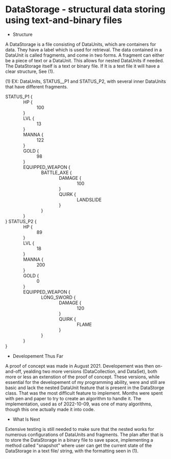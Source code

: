 # DataStorage - structural data storing using text-and-binary files 

- Structure

A DataStorage is a file consisting of DataUnits, which are containers for data. They have a label which is used for retrieval. The data contained in a DataUnit is called fragments, and come in two forms. A fragment can either be a piece of text or a DataUnit. This allows for nested DataUnits if needed. The DataStorage itself is a text or binary file. If It is a text file it will have a clear structure, See (1). 

(1) EX: DataUnits, STATUS__P1 and STATUS_P2, with several inner DataUnits that have different fragments. 

STATUS_P1 {\
&emsp;&emsp;&emsp;&emsp;HP {\
&emsp;&emsp;&emsp;&emsp;&emsp;&emsp;&emsp;100\
&emsp;&emsp;&emsp;&emsp;}\
&emsp;&emsp;&emsp;&emsp;LVL {\
&emsp;&emsp;&emsp;&emsp;&emsp;&emsp;&emsp;13\
&emsp;&emsp;&emsp;&emsp;}\
&emsp;&emsp;&emsp;&emsp;MANNA {\
&emsp;&emsp;&emsp;&emsp;&emsp;&emsp;&emsp;122\
&emsp;&emsp;&emsp;&emsp;}\
&emsp;&emsp;&emsp;&emsp;GOLD {\
&emsp;&emsp;&emsp;&emsp;&emsp;&emsp;&emsp;98\
&emsp;&emsp;&emsp;&emsp;}\
&emsp;&emsp;&emsp;&emsp;EQUIPPED_WEAPON {\
&emsp;&emsp;&emsp;&emsp;&emsp;&emsp;&emsp;&emsp;BATTLE_AXE {\
&emsp;&emsp;&emsp;&emsp;&emsp;&emsp;&emsp;&emsp;&emsp;&emsp;&emsp;&emsp;DAMAGE {\
&emsp;&emsp;&emsp;&emsp;&emsp;&emsp;&emsp;&emsp;&emsp;&emsp;&emsp;&emsp;&emsp;&emsp;&emsp;&emsp;100\
&emsp;&emsp;&emsp;&emsp;&emsp;&emsp;&emsp;&emsp;&emsp;&emsp;&emsp;&emsp;}\
&emsp;&emsp;&emsp;&emsp;&emsp;&emsp;&emsp;&emsp;&emsp;&emsp;&emsp;&emsp;QUIRK {\
&emsp;&emsp;&emsp;&emsp;&emsp;&emsp;&emsp;&emsp;&emsp;&emsp;&emsp;&emsp;&emsp;&emsp;&emsp;&emsp;LANDSLIDE\
&emsp;&emsp;&emsp;&emsp;&emsp;&emsp;&emsp;&emsp;&emsp;&emsp;&emsp;&emsp;}\
&emsp;&emsp;&emsp;&emsp;&emsp;&emsp;&emsp;&emsp;}\
&emsp;&emsp;&emsp;&emsp;}\
}
STATUS_P2 {\
&emsp;&emsp;&emsp;&emsp;HP {\
&emsp;&emsp;&emsp;&emsp;&emsp;&emsp;&emsp;89\
&emsp;&emsp;&emsp;&emsp;}\
&emsp;&emsp;&emsp;&emsp;LVL {\
&emsp;&emsp;&emsp;&emsp;&emsp;&emsp;&emsp;18\
&emsp;&emsp;&emsp;&emsp;}\
&emsp;&emsp;&emsp;&emsp;MANNA {\
&emsp;&emsp;&emsp;&emsp;&emsp;&emsp;&emsp;200\
&emsp;&emsp;&emsp;&emsp;}\
&emsp;&emsp;&emsp;&emsp;GOLD {\
&emsp;&emsp;&emsp;&emsp;&emsp;&emsp;&emsp;0\
&emsp;&emsp;&emsp;&emsp;}\
&emsp;&emsp;&emsp;&emsp;EQUIPPED_WEAPON {\
&emsp;&emsp;&emsp;&emsp;&emsp;&emsp;&emsp;&emsp;LONG_SWORD {\
&emsp;&emsp;&emsp;&emsp;&emsp;&emsp;&emsp;&emsp;&emsp;&emsp;&emsp;&emsp;DAMAGE {\
&emsp;&emsp;&emsp;&emsp;&emsp;&emsp;&emsp;&emsp;&emsp;&emsp;&emsp;&emsp;&emsp;&emsp;&emsp;&emsp;120\
&emsp;&emsp;&emsp;&emsp;&emsp;&emsp;&emsp;&emsp;&emsp;&emsp;&emsp;&emsp;}\
&emsp;&emsp;&emsp;&emsp;&emsp;&emsp;&emsp;&emsp;&emsp;&emsp;&emsp;&emsp;QUIRK {\
&emsp;&emsp;&emsp;&emsp;&emsp;&emsp;&emsp;&emsp;&emsp;&emsp;&emsp;&emsp;&emsp;&emsp;&emsp;&emsp;FLAME\
&emsp;&emsp;&emsp;&emsp;&emsp;&emsp;&emsp;&emsp;&emsp;&emsp;&emsp;&emsp;}\
&emsp;&emsp;&emsp;&emsp;&emsp;&emsp;&emsp;&emsp;}\
&emsp;&emsp;&emsp;&emsp;}\
}

- Developement Thus Far

A proof of concept was made in August 2021. Developement was then on-and-off, yealding two more versions (DataCollection, and DataSet), both more or less an extenstion of the proof of concept. These versions, while essential for the developement of my programming ability, were and still are basic and lack the nested DataUnit feature that is present in the DataStorge class. That was the most difficult feature to implement. Months were spent with pen and paper to try to create an algorithm to handle it. The implementation, used as of 2022-10-09, was one of many algorithms, though this one actually made it into code. 

- What Is Next

Extensive testing is still needed to make sure that the nested works for numerous configurations of DataUnits and fragments. The plan after that is to store the DataStorage in a binary file to save space, implementing a method called "snapshot" where user can get the current state of the DataStorage in a text file/ string, with the formatting seen in (1).
